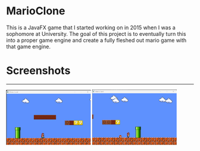 ﻿# MarioClone

This is a JavaFX game that I started working on in 2015 when I was a sophomore at University. 
The goal of this project is to eventually turn this into a proper game engine and create 
a fully fleshed out mario game with that game engine.  

 

# Screenshots
 -----------
<img width="45%" src="./images/mario01.png"/>
<img width="45%" src="./images/mario02.png"/> 


 
